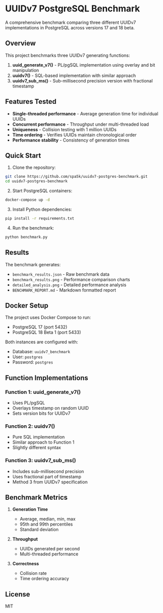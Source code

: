 # UUIDv7 PostgreSQL Benchmark

A comprehensive benchmark comparing three different UUIDv7 implementations in PostgreSQL across versions 17 and 18 beta.

## Overview

This project benchmarks three UUIDv7 generating functions:

1. **uuid_generate_v7()** - PL/pgSQL implementation using overlay and bit manipulation
2. **uuidv7()** - SQL-based implementation with similar approach
3. **uuidv7_sub_ms()** - Sub-millisecond precision version with fractional timestamp

## Features Tested

- **Single-threaded performance** - Average generation time for individual UUIDs
- **Concurrent performance** - Throughput under multi-threaded load
- **Uniqueness** - Collision testing with 1 million UUIDs
- **Time ordering** - Verifies UUIDs maintain chronological order
- **Performance stability** - Consistency of generation times

## Quick Start

1. Clone the repository:

```bash
git clone https://github.com/spa5k/uuidv7-postgres-benchmark.git
cd uuidv7-postgres-benchmark
```

2. Start PostgreSQL containers:

```bash
docker-compose up -d
```

3. Install Python dependencies:

```bash
pip install -r requirements.txt
```

4. Run the benchmark:

```bash
python benchmark.py
```

## Results

The benchmark generates:

- `benchmark_results.json` - Raw benchmark data
- `benchmark_results.png` - Performance comparison charts
- `detailed_analysis.png` - Detailed performance analysis
- `BENCHMARK_REPORT.md` - Markdown formatted report

## Docker Setup

The project uses Docker Compose to run:

- PostgreSQL 17 (port 5432)
- PostgreSQL 18 Beta 1 (port 5433)

Both instances are configured with:

- Database: `uuidv7_benchmark`
- User: `postgres`
- Password: `postgres`

## Function Implementations

### Function 1: uuid_generate_v7()

- Uses PL/pgSQL
- Overlays timestamp on random UUID
- Sets version bits for UUIDv7

### Function 2: uuidv7()

- Pure SQL implementation
- Similar approach to Function 1
- Slightly different syntax

### Function 3: uuidv7_sub_ms()

- Includes sub-millisecond precision
- Uses fractional part of timestamp
- Method 3 from UUIDv7 specification

## Benchmark Metrics

1. **Generation Time**

   - Average, median, min, max
   - 95th and 99th percentiles
   - Standard deviation

2. **Throughput**

   - UUIDs generated per second
   - Multi-threaded performance

3. **Correctness**
   - Collision rate
   - Time ordering accuracy

## License

MIT
